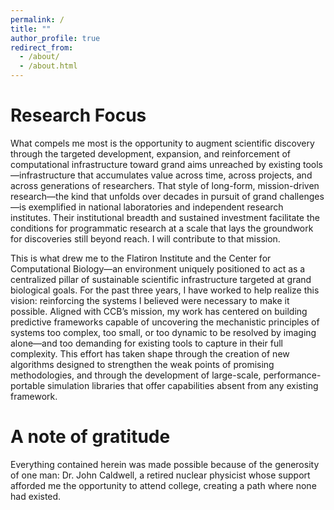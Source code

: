 ```yaml
---
permalink: /
title: ""
author_profile: true
redirect_from: 
  - /about/
  - /about.html
---
```


<h1 style="color: var(--global-heading-color);">Research Focus</h1>
What compels me most is the opportunity to augment scientific discovery through the targeted development, expansion, and reinforcement of computational infrastructure toward grand aims unreached by existing tools—infrastructure that accumulates value across time, across projects, and across generations of researchers. That style of long-form, mission-driven research—the kind that unfolds over decades in pursuit of grand challenges—is exemplified in national laboratories and independent research institutes. Their institutional breadth and sustained investment facilitate the conditions for programmatic research at a scale that lays the groundwork for discoveries still beyond reach. I will contribute to that mission.

This is what drew me to the Flatiron Institute and the Center for Computational Biology—an environment uniquely positioned to act as a centralized pillar of sustainable scientific infrastructure targeted at grand biological goals. For the past three years, I have worked to help realize this vision: reinforcing the systems I believed were necessary to make it possible. Aligned with CCB’s mission, my work has centered on building predictive frameworks capable of uncovering the mechanistic principles of systems too complex, too small, or too dynamic to be resolved by imaging alone—and too demanding for existing tools to capture in their full complexity. This effort has taken shape through the creation of new algorithms designed to strengthen the weak points of promising methodologies, and through the development of large-scale, performance-portable simulation libraries that offer capabilities absent from any existing framework.

<!-- <h1 style="color: var(--global-heading-color);">Guiding Principles</h1>
Fast software is meaningless without fast algorithms; fast algorithms are meaningless if they violate experimental truth. Every layer, from physics to code, must align with the reality we seek to understand, lest the resulting models fail to be predictive; speed alone merely accelerates the arrival at the wrong answer. -->


<h1 style="color: var(--global-heading-color);">A note of gratitude</h1>
Everything contained herein was made possible because of the generosity of one man: Dr. John Caldwell, a retired nuclear physicist whose support afforded me the opportunity to attend college, creating a path where none had existed.
